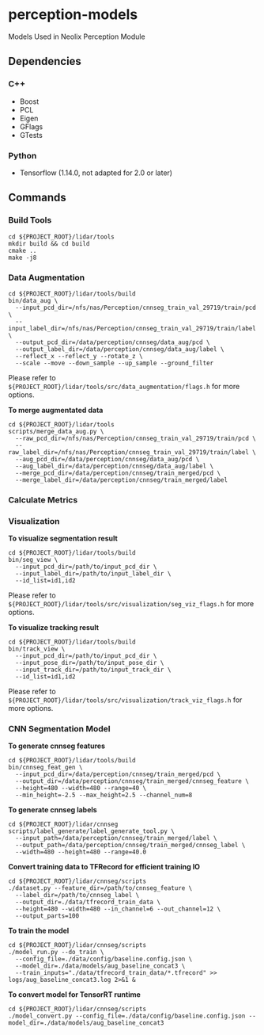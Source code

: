 # perception-models
Models Used in Neolix Perception Module

## Dependencies

### C++

+ Boost
+ PCL
+ Eigen
+ GFlags
+ GTests

### Python
+ Tensorflow (1.14.0, not adapted for 2.0 or later)

## Commands

### Build Tools
```
cd ${PROJECT_ROOT}/lidar/tools
mkdir build && cd build
cmake ..
make -j8
```

### Data Augmentation
```
cd ${PROJECT_ROOT}/lidar/tools/build
bin/data_aug \
  --input_pcd_dir=/nfs/nas/Perception/cnnseg_train_val_29719/train/pcd \
  --input_label_dir=/nfs/nas/Perception/cnnseg_train_val_29719/train/label \
  --output_pcd_dir=/data/perception/cnnseg/data_aug/pcd \
  --output_label_dir=/data/perception/cnnseg/data_aug/label \
  --reflect_x --reflect_y --rotate_z \
  --scale --move --down_sample --up_sample --ground_filter
```
Please refer to `${PROJECT_ROOT}/lidar/tools/src/data_augmentation/flags.h` for more options.

**To merge augmentated data**

```
cd ${PROJECT_ROOT}/lidar/tools
scripts/merge_data_aug.py \
  --raw_pcd_dir=/nfs/nas/Perception/cnnseg_train_val_29719/train/pcd \
  --raw_label_dir=/nfs/nas/Perception/cnnseg_train_val_29719/train/label \
  --aug_pcd_dir=/data/perception/cnnseg/data_aug/pcd \
  --aug_label_dir=/data/perception/cnnseg/data_aug/label \
  --merge_pcd_dir=/data/perception/cnnseg/train_merged/pcd \
  --merge_label_dir=/data/perception/cnnseg/train_merged/label
```

### Calculate Metrics

### Visualization
**To visualize segmentation result**
```
cd ${PROJECT_ROOT}/lidar/tools/build
bin/seg_view \
  --input_pcd_dir=/path/to/input_pcd_dir \
  --input_label_dir=/path/to/input_label_dir \
  --id_list=id1,id2
```
Please refer to `${PROJECT_ROOT}/lidar/tools/src/visualization/seg_viz_flags.h` for more options.

**To visualize tracking result**
```
cd ${PROJECT_ROOT}/lidar/tools/build
bin/track_view \
  --input_pcd_dir=/path/to/input_pcd_dir \
  --input_pose_dir=/path/to/input_pose_dir \
  --input_track_dir=/path/to/input_track_dir \
  --id_list=id1,id2
```
Please refer to `${PROJECT_ROOT}/lidar/tools/src/visualization/track_viz_flags.h` for more options.

### CNN Segmentation Model

**To generate cnnseg features**
```
cd ${PROJECT_ROOT}/lidar/tools/build
bin/cnnseg_feat_gen \
  --input_pcd_dir=/data/perception/cnnseg/train_merged/pcd \
  --output_dir=/data/perception/cnnseg/train_merged/cnnseg_feature \
  --height=480 --width=480 --range=40 \
  --min_height=-2.5 --max_height=2.5 --channel_num=8
```

**To generate cnnseg labels**
```
cd ${PROJECT_ROOT}/lidar/cnnseg
scripts/label_generate/label_generate_tool.py \
  --input_path=/data/perception/cnnseg/train_merged/label \
  --output_path=/data/perception/cnnseg/train_merged/cnnseg_label \
  --width=480 --height=480 --range=40.0
```

**Convert training data to TFRecord for efficient training IO**
```
cd ${PROJECT_ROOT}/lidar/cnnseg/scripts
./dataset.py --feature_dir=/path/to/cnnseg_feature \                                                       
  --label_dir=/path/to/cnnseg_label \
  --output_dir=./data/tfrecord_train_data \
  --height=480 --width=480 --in_channel=6 --out_channel=12 \
  --output_parts=100
```

**To train the model**
```
cd ${PROJECT_ROOT}/lidar/cnnseg/scripts
./model_run.py --do_train \                                                                                       
  --config_file=./data/config/baseline.config.json \
  --model_dir=./data/models/aug_baseline_concat3 \
  --train_inputs="./data/tfrecord_train_data/*.tfrecord" >> logs/aug_baseline_concat3.log 2>&1 &
```

**To convert model for TensorRT runtime**
```
cd ${PROJECT_ROOT}/lidar/cnnseg/scripts
./model_convert.py --config_file=./data/config/baseline.config.json --model_dir=./data/models/aug_baseline_concat3
```